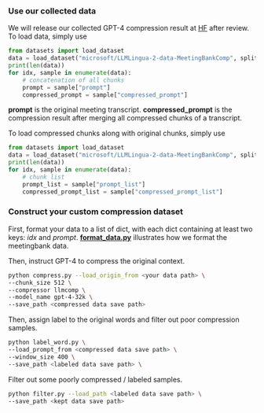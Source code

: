 ### Use our collected data

We will release our collected GPT-4 compression result at [HF](https://huggingface.co/datasets/microsoft/LLMLingua-2-data-MeetingBankComp) after review. To load data, simply use

```python
from datasets import load_dataset
data = load_dataset("microsoft/LLMLingua-2-data-MeetingBankComp", split="train")
print(len(data))
for idx, sample in enumerate(data):
    # concatenation of all chunks
    prompt = sample["prompt"]
    compressed_prompt = sample["compressed_prompt"]
```
**prompt** is the original meeting transcript. **compressed_prompt** is the compression result after merging all compressed chunks of a transcript.

To load compressed chunks along with original chunks, simply use
```python
from datasets import load_dataset
data = load_dataset("microsoft/LLMLingua-2-data-MeetingBankComp", split="train")
print(len(data))
for idx, sample in enumerate(data):
    # chunk list
    prompt_list = sample["prompt_list"]
    compressed_prompt_list = sample["compressed_prompt_list"]
```

### Construct your custom compression dataset

First, format your data to a list of dict, with each dict containing at least two keys: *idx* and *prompt*. [**format_data.py**](format_data.py) illustrates how we format the meetingbank data.

Then, instruct GPT-4 to compress the original context.

```bash
python compress.py --load_origin_from <your data path> \
--chunk_size 512 \
--compressor llmcomp \
--model_name gpt-4-32k \
--save_path <compressed data save path>

```

Then, assign label to the original words and filter out poor compression samples.


```bash
python label_word.py \
--load_prompt_from <compressed data save path> \
--window_size 400 \
--save_path <labeled data save path> \

```

Filter out some poorly compressed / labeled samples.
```bash
python filter.py --load_path <labeled data save path> \
--save_path <kept data save path>
```
